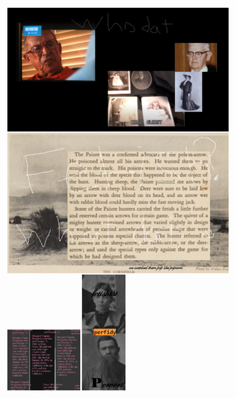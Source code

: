 <img src="whodat.png"></img>
<img src="Popcorn_fetish_in_the_cornfield.png"></img><img src="DOUGHERTY.png" WIDTH="33%"></img>
<img src="methodical.png"></img>
